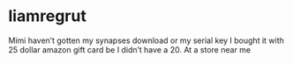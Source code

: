 # liamregrut
Mimi haven’t gotten my synapses download  or my  serial key I bought it with 25 dollar amazon gift card be I didn’t have a 20. At a store near me
